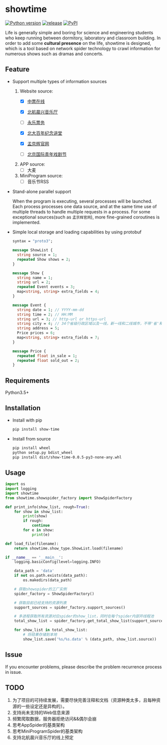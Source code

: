 # showtime

[![Python version](https://img.shields.io/badge/Python-3.5+-brightgreen.svg)](https://github.com/barrierye/showtime#requirements) [![release](https://img.shields.io/github/v/tag/barrierye/showtime?label=release)](https://github.com/barrierye/showtime/releases) [![PyPI](https://img.shields.io/pypi/v/show-time)](https://pypi.org/project/show-time/#files)

Life is generally simple and boring for science and engineering students who keep running between dormitory, laboratory and classroom building. In order to add some __cultural presence__ on the life, showtime is designed, which is a tool based on network spider technology to crawl information for numerous shows such as dramas and concerts.

## Feature

- Support multiple types of information sources

  1. Website source:
     - [x] [中票在线](https://www.chinaticket.com/)
     
     - [x] [北航晨兴音乐厅](https://www.forqian.cn/)
     
     - [ ] [永乐票务](https://www.228.com.cn/)

     - [x] [北大百年纪念讲堂](http://www.pku-hall.com)
     
     - [x] [孟京辉官网](http://www.mengjinghui.com.cn/)
     
     - [ ] [北京国际青年戏剧节](http://www.mengjinghui.com.cn/qxj.html?from=singlemessage&isappinstalled=0)
  2. APP source:
     - [ ] 大麦
  3. MiniProgram source:
     - [ ] 音乐节RSS
  
- Stand-alone parallel support

  When the program is executing, several processes will be launched. Each process processes one data source, and at the same time use of multiple threads to handle multiple requests in a process. For some exceptional sources(such as `孟京辉官网`), more fine-grained coroutines is implemented.

- Simple local storage and loading capabilities by using protobuf

  ```protobuf
  syntax = "proto3";
  
  message ShowList {
    string source = 1;
    repeated Show shows = 2;
  }
  
  message Show {
    string name = 1;
    string url = 2;
    repeated Event events = 3;
    map<string, string> extra_fields = 4;
  }
  
  message Event {
    string date = 1; // YYYY-mm-dd
    string time = 2; // HH:MM
    string url = 3; // http-url or https-url
    string city = 4; // 34个省级行政区域以及一线，新一线和二线城市，不带'省'和'市'等后缀，2-3个字
    string address = 5;
    Price prices = 6;
    map<string, string> extra_fields = 7;
  }
  
  message Price {
    repeated float in_sale = 1;
    repeated float sold_out = 2;
  }
  ```

## Requirements

Python3.5+

## Installation

- Install with pip

  ```bash
  pip install show-time
  ```

- Install from source

  ```bash
  pip install wheel
  python setup.py bdist_wheel
  pip install dist/show-time-0.0.5-py3-none-any.whl
  ```

## Usage

```python
import os
import logging
import showtime
from showtime.showspider_factory import ShowSpiderFactory

def print_info(show_list, rough=True):
    for show in show_list:
        print(show)
        if rough:
            continue
        for e in show:
            print(e)

def load_file(filename):
    return showtime.show_type.ShowList.load(filename)

if __name__ == '__main__':
    logging.basicConfig(level=logging.INFO)

    data_path = 'data'
    if not os.path.exists(data_path):
        os.makedirs(data_path)

    # 获取showspider的工厂实例
    spider_factory = ShowSpiderFactory()

    # 获取目前已经支持的资源列表
    support_sources = spider_factory.support_sources()

    # 多进程获取所有资源对应spider的show_list，同时在每个spider内部开线程池
    total_show_list = spider_factory.get_total_show_list(support_sources, is_parallel=True)

    for show_list in total_show_list:
        # 将结果存储到本地
        show_list.save('%s/%s.data' % (data_path, show_list.source))
```

## Issue

If you encounter problems, please describe the problem recurrence process in issue.

## TODO

1. 为了项目的可持续发展，需要尽快完善注释和文档（资源种类太多，且每种资源的一些设定还是异构的）。
2. 支持尚未支持的Web信息来源
3. 频繁爬取数据，服务器拒绝访问&&偶尔会崩
4. 思考AppSpider的基类架构
5. 思考MiniProgramSpider的基类架构
6. 支持北航晨兴音乐厅的线上预定
